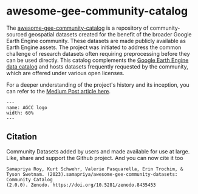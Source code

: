 # awesome-gee-community-catalog

The [awesome-gee-community-catalog](https://gee-community-catalog.org/) is a repository of community-sourced geospatial datasets created for the benefit of the broader Google Earth Engine community. These datasets are made publicly available as Earth Engine assets. The project was initiated to address the common challenge of research datasets often requiring preprocessing before they can be used directly. This catalog complements the [Google Earth Engine data catalog](https://developers.google.com/earth-engine/datasets/catalog) and hosts datasets frequently requested by the community, which are offered under various open licenses.

For a deeper understanding of the project's history and its inception, you can refer to the [Medium Post article here](https://medium.com/geospatial-processing-at-scale/community-datasets-data-commons-in-google-earth-engine-8585d8baef1f).

```{figure} images/agcc_logo.png
---
name: AGCC logo
width: 60%
---
```

## Citation

Community Datasets added by users and made available for use at large. Like, share and support the Github project. And you can now cite it too

```
Samapriya Roy, Kurt Schwehr, Valerie Pasquarella, Erin Trochim, & Tyson Swetnam. (2023).samapriya/awesome-gee-community-datasets: Community Catalog
(2.0.0). Zenodo. https://doi.org/10.5281/zenodo.8435453
```
